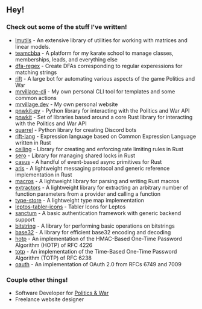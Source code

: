 ## Hey!

### Check out some of the stuff I've written!

- [lmutils](https://github.com/GMELab/lmutils.r) - An extensive library of utilities for working with matrices and linear models.
- [teamcbba](https://teamcbba.v19.io) - A platform for my karate school to manage classes, memberships, leads, and everything else
- [dfa-regex](https://github.com/mrvillage/dfa-regex) - Create DFAs corresponding to regular experessions for matching strings
- [rift](https://github.com/mrvillage/rift) - A large bot for automating various aspects of the game Politics and War
- [mrvillage-cli](https://github.com/mrvillage/mrvillage-cli) - My own personal CLI tool for templates and some common actions
- [mrvillage.dev](https://github.com/mrvillage/mrvillage.dev) - My own personal website
- [pnwkit-py](https://github.com/mrvillage/pnwkit-py) - Python library for interacting with the Politics and War API
- [pnwkit](https://github.com/mrvillage/pnwkit) - Set of libraries based around a core Rust library for interacting with the Politics and War API
- [quarrel](https://github.com/mrvillage/quarrel) - Python library for creating Discord bots
- [rift-lang](https://github.com/mrvillage/rift-lang) - Expression language based on Common Expression Language written in Rust
- [ceiling](https://github.com/mrvillage/ceiling) - Library for creating and enforcing rate limiting rules in Rust
- [sero](https://github.com/mrvillage/sero) - Library for managing shared locks in Rust
- [casus](https://github.com/mrvillage/casus) - A handful of event-based async primitives for Rust
- [aris](https://github.com/mrvillage/aris) - A lightweight messaging protocol and generic reference implementation in Rust
- [macros](https://github.com/mrvillage/macros) - A lightweight library for parsing and writing Rust macros
- [extractors](https://github.com/mrvillage/extractors) - A lightweight library for extracting an arbitrary number of function parameters from a provider and calling a function
- [type-store](https://github.com/mrvillage/type-store) - A lightweight type map implementation
- [leptos-tabler-icons](https://github.com/mrvillage/leptos-tabler-icons) - Tabler Icons for Leptos
- [sanctum](https://github.com/mrvillage/sanctum) - A basic authentication framework with generic backend support
- [bitstring](https://github.com/v19-io/bitstring-js) - A library for performing basic operations on bitstrings
- [base32](https://github.com/v19-io/base32-js) - A library for efficient base32 encoding and decoding
- [hotp](https://github.com/v19-io/hotp-js) - An implementation of the HMAC-Based One-Time Password Algorithm (HOTP) of RFC 4226
- [totp](https://github.com/v19-io/totp-js) - An implementation of the Time-Based One-Time Password Algorithm (TOTP) of RFC 6238
- [oauth](https://github.com/v19-io/oauth-js) - An implementation of OAuth 2.0 from RFCs 6749 and 7009

### Couple other things!

- Software Developer for [Politics & War](https://politicsandwar.com)
- Freelance website designer

